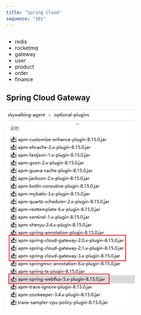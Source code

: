 ```yaml
---
title: "Spring Cloud"
sequence: "101"
---
```


```text

```

- redis
- rocketmq
- gateway
- user
- product
- order
- finance

## Spring Cloud Gateway

![](/assets/images/java/skywalking/skywalking-agent-optional-plugins-spring-cloud-gateway-plugin.png)

